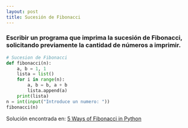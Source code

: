 ```yaml
---
layout: post
title: Sucesión de Fibonacci
---
```


### Escribir un programa que imprima la sucesión de Fibonacci, solicitando previamente la cantidad de números a imprimir.

```python
# Sucesion de Fibonacci
def fibonacci(n):
    a, b = 1, 1
    lista = list()
    for i in range(n):
        a, b = b, a + b
        lista.append(a)
    print(lista)
n = int(input("Introduce un numero: "))
fibonacci(n)
```
Solución encontrada en: [5 Ways of Fibonacci in Python](https://technobeans.wordpress.com/2012/04/16/5-ways-of-fibonacci-in-python/)
